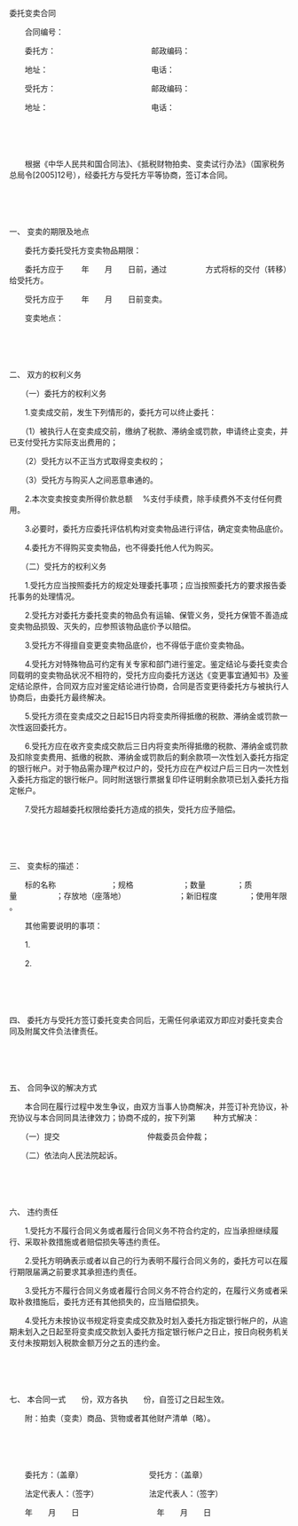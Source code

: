 



委托变卖合同



 

　　合同编号：　　

　　委托方：　　　　　　　　　　　　 邮政编码：

　　地址：　　　　　　　　　　　　　 电话：

　　受托方：　　　　　　　　　　　　 邮政编码：

　　地址：　　　　　　　　　　　　　 电话：　　

　　

　　

　　根据《中华人民共和国合同法》、《抵税财物拍卖、变卖试行办法》（国家税务总局令[2005]12号），经委托方与受托方平等协商，签订本合同。

　　

　　

一、
变卖的期限及地点

　　委托方委托受托方变卖物品期限：

　　委托方应于　　 年　　月　　日前，通过　　　　　方式将标的交付（转移）给受托方。

　　受托方应于　　 年　　月　　日前变卖。

　　变卖地点：

　　

　　

二、
双方的权利义务

　　（一）委托方的权利义务

　　1.变卖成交前，发生下列情形的，委托方可以终止委托：

　　（1）被执行人在变卖成交前，缴纳了税款、滞纳金或罚款，申请终止变卖，并已支付受托方实际支出费用的；

　　（2）受托方以不正当方式取得变卖权的；

　　（3）受托方与购买人之间恶意串通的。

　　2.本次变卖按变卖所得价款总额　 %支付手续费，除手续费外不支付任何费用。

　　3.必要时，委托方应委托评估机构对变卖物品进行评估，确定变卖物品底价。

　　4.委托方不得购买变卖物品，也不得委托他人代为购买。

　　（二）受托方的权利义务

　　1.受托方应当按照委托方的规定处理委托事项；应当按照委托方的要求报告委托事务的处理情况。

　　2.受托方对委托方委托变卖的物品负有运输、保管义务，受托方保管不善造成变卖物品损毁、灭失的，应参照该物品底价予以赔偿。

　　3.受托方不得擅自变更变卖物品底价，也不得低于底价变卖物品。

　　4.受托方对特殊物品可约定有关专家和部门进行鉴定。鉴定结论与委托变卖合同载明的变卖物品状况不相符的，受托方应向委托方送达《变更事宜通知书》及鉴定结论原件，合同双方应对鉴定结论进行协商，合同是否变更待委托方与被执行人协商后，由委托方最终解决。

　　5.受托方须在变卖成交之日起15日内将变卖所得抵缴的税款、滞纳金或罚款一次性返回委托方。

　　6.受托方应在收齐变卖成交款后三日内将变卖所得抵缴的税款、滞纳金或罚款及扣除变卖费用、抵缴的税款、滞纳金或罚款后的剩余款项一次性划入委托方指定的银行帐户。对于物品需办理产权过户的，受托方应在产权过户后三日内一次性划入委托方指定的银行帐户。同时附送银行票据复印件证明剩余款项已划入委托方指定帐户。

　　7.受托方超越委托权限给委托方造成的损失，受托方应予赔偿。

　　

　　

三、
变卖标的描述：

　　标的名称　　　　　　　；规格　　　　　　 ；数量　　　　；质量　　　　　；存放地（座落地）　　　　　　　 ；新旧程度　　　　；使用年限　　　　 。

　　其他需要说明的事项：

　　1.

　　2.

　　

　　

四、
委托方与受托方签订委托变卖合同后，无需任何承诺双方即应对委托变卖合同及附属文件负法律责任。

　　

　　

五、
合同争议的解决方式

　　本合同在履行过程中发生争议，由双方当事人协商解决，并签订补充协议，补充协议与本合同同具法律效力；协商不成的，按下列第　　 种方式解决：

　　（一）提交　　　　　　　　　　　 仲裁委员会仲裁；

　　（二）依法向人民法院起诉。

　　

　　

六、
违约责任

　　1.受托方不履行合同义务或者履行合同义务不符合约定的，应当承担继续履行、采取补救措施或者赔偿损失等违约责任。

　　2.受托方明确表示或者以自己的行为表明不履行合同义务的，委托方可以在履行期限届满之前要求其承担违约责任。

　　3.受托方不履行合同义务或者履行合同义务不符合约定的，在履行义务或者采取补救措施后，委托方还有其他损失的，应当赔偿损失。

　　4.受托方未按协议书规定将变卖成交款及时划入委托方指定银行帐户的，从逾期未划入之日起至将变卖成交款划入委托方指定银行帐户之日止，按日向税务机关支付未按期划入税款金额万分之五的违约金。

　　

　　

七、
本合同一式　　份，双方各执　　份，自签订之日起生效。　　

　　附：拍卖（变卖）商品、货物或者其他财产清单（略）。　

　　

　　　

　　委托方：（盖章）　　　　　　　　　受托方：（盖章）

　　法定代表人：（签字）　　　　　　　法定代表人：（签字）

　　年　　月　　日　　　　　　　　　　年　　月　　日